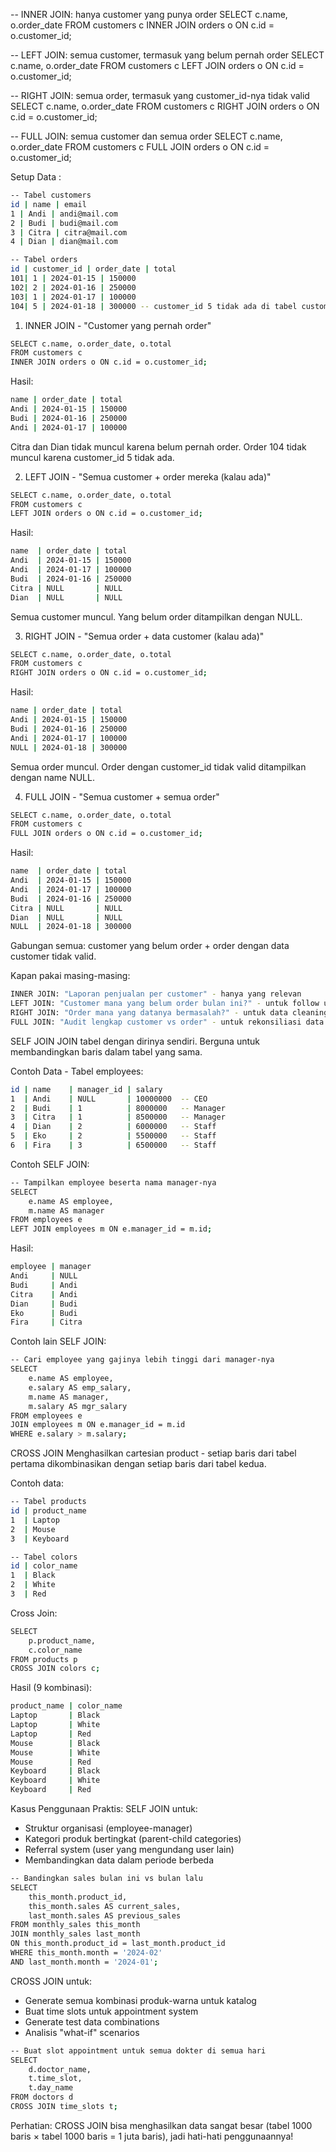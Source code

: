 -- INNER JOIN: hanya customer yang punya order
SELECT c.name, o.order_date
FROM customers c INNER JOIN orders o ON c.id = o.customer_id;

-- LEFT JOIN: semua customer, termasuk yang belum pernah order
SELECT c.name, o.order_date
FROM customers c LEFT JOIN orders o ON c.id = o.customer_id;

-- RIGHT JOIN: semua order, termasuk yang customer_id-nya tidak valid
SELECT c.name, o.order_date
FROM customers c RIGHT JOIN orders o ON c.id = o.customer_id;

-- FULL JOIN: semua customer dan semua order
SELECT c.name, o.order_date
FROM customers c FULL JOIN orders o ON c.id = o.customer_id;

Setup Data :

```bash
-- Tabel customers
id | name | email
1 | Andi | andi@mail.com
2 | Budi | budi@mail.com
3 | Citra | citra@mail.com
4 | Dian | dian@mail.com

-- Tabel orders
id | customer_id | order_date | total
101| 1 | 2024-01-15 | 150000
102| 2 | 2024-01-16 | 250000
103| 1 | 2024-01-17 | 100000
104| 5 | 2024-01-18 | 300000 -- customer_id 5 tidak ada di tabel customers
```

1. INNER JOIN - "Customer yang pernah order"

```bash
SELECT c.name, o.order_date, o.total
FROM customers c
INNER JOIN orders o ON c.id = o.customer_id;
```

Hasil:

```bash
name | order_date | total
Andi | 2024-01-15 | 150000
Budi | 2024-01-16 | 250000
Andi | 2024-01-17 | 100000
```

Citra dan Dian tidak muncul karena belum pernah order. Order 104 tidak muncul karena customer_id 5 tidak ada.

2. LEFT JOIN - "Semua customer + order mereka (kalau ada)"

```bash
SELECT c.name, o.order_date, o.total
FROM customers c
LEFT JOIN orders o ON c.id = o.customer_id;
```

Hasil:

```bash
name  | order_date | total
Andi  | 2024-01-15 | 150000
Andi  | 2024-01-17 | 100000
Budi  | 2024-01-16 | 250000
Citra | NULL       | NULL
Dian  | NULL       | NULL
```

Semua customer muncul. Yang belum order ditampilkan dengan NULL.

3. RIGHT JOIN - "Semua order + data customer (kalau ada)"

```bash
SELECT c.name, o.order_date, o.total
FROM customers c
RIGHT JOIN orders o ON c.id = o.customer_id;
```

Hasil:

```bash
name | order_date | total
Andi | 2024-01-15 | 150000
Budi | 2024-01-16 | 250000
Andi | 2024-01-17 | 100000
NULL | 2024-01-18 | 300000
```

Semua order muncul. Order dengan customer_id tidak valid ditampilkan dengan name NULL.

4. FULL JOIN - "Semua customer + semua order"

```bash
SELECT c.name, o.order_date, o.total
FROM customers c
FULL JOIN orders o ON c.id = o.customer_id;
```

Hasil:

```bash
name  | order_date | total
Andi  | 2024-01-15 | 150000
Andi  | 2024-01-17 | 100000
Budi  | 2024-01-16 | 250000
Citra | NULL       | NULL
Dian  | NULL       | NULL
NULL  | 2024-01-18 | 300000
```

Gabungan semua: customer yang belum order + order dengan data customer tidak valid.

Kapan pakai masing-masing:

```bash
INNER JOIN: "Laporan penjualan per customer" - hanya yang relevan
LEFT JOIN: "Customer mana yang belum order bulan ini?" - untuk follow up marketing
RIGHT JOIN: "Order mana yang datanya bermasalah?" - untuk data cleaning
FULL JOIN: "Audit lengkap customer vs order" - untuk rekonsiliasi data
```

SELF JOIN
JOIN tabel dengan dirinya sendiri. Berguna untuk membandingkan baris dalam tabel yang sama.

Contoh Data - Tabel employees:

```bash
id | name    | manager_id | salary
1  | Andi    | NULL       | 10000000  -- CEO
2  | Budi    | 1          | 8000000   -- Manager
3  | Citra   | 1          | 8500000   -- Manager
4  | Dian    | 2          | 6000000   -- Staff
5  | Eko     | 2          | 5500000   -- Staff
6  | Fira    | 3          | 6500000   -- Staff
```

Contoh SELF JOIN:

```bash
-- Tampilkan employee beserta nama manager-nya
SELECT
    e.name AS employee,
    m.name AS manager
FROM employees e
LEFT JOIN employees m ON e.manager_id = m.id;
```

Hasil:

```bash
employee | manager
Andi     | NULL
Budi     | Andi
Citra    | Andi
Dian     | Budi
Eko      | Budi
Fira     | Citra
```

Contoh lain SELF JOIN:

```bash
-- Cari employee yang gajinya lebih tinggi dari manager-nya
SELECT
    e.name AS employee,
    e.salary AS emp_salary,
    m.name AS manager,
    m.salary AS mgr_salary
FROM employees e
JOIN employees m ON e.manager_id = m.id
WHERE e.salary > m.salary;
```

CROSS JOIN
Menghasilkan cartesian product - setiap baris dari tabel pertama dikombinasikan dengan setiap baris dari tabel kedua.

Contoh data:

```bash
-- Tabel products
id | product_name
1  | Laptop
2  | Mouse
3  | Keyboard

-- Tabel colors
id | color_name
1  | Black
2  | White
3  | Red
```

Cross Join:

```bash
SELECT
    p.product_name,
    c.color_name
FROM products p
CROSS JOIN colors c;
```

Hasil (9 kombinasi):

```bash
product_name | color_name
Laptop       | Black
Laptop       | White
Laptop       | Red
Mouse        | Black
Mouse        | White
Mouse        | Red
Keyboard     | Black
Keyboard     | White
Keyboard     | Red
```

Kasus Penggunaan Praktis:
SELF JOIN untuk:

- Struktur organisasi (employee-manager)
- Kategori produk bertingkat (parent-child categories)
- Referral system (user yang mengundang user lain)
- Membandingkan data dalam periode berbeda

```bash
-- Bandingkan sales bulan ini vs bulan lalu
SELECT
    this_month.product_id,
    this_month.sales AS current_sales,
    last_month.sales AS previous_sales
FROM monthly_sales this_month
JOIN monthly_sales last_month
ON this_month.product_id = last_month.product_id
WHERE this_month.month = '2024-02'
AND last_month.month = '2024-01';
```

CROSS JOIN untuk:

- Generate semua kombinasi produk-warna untuk katalog
- Buat time slots untuk appointment system
- Generate test data combinations
- Analisis "what-if" scenarios

```bash
-- Buat slot appointment untuk semua dokter di semua hari
SELECT
    d.doctor_name,
    t.time_slot,
    t.day_name
FROM doctors d
CROSS JOIN time_slots t;
```

Perhatian: CROSS JOIN bisa menghasilkan data sangat besar (tabel 1000 baris × tabel 1000 baris = 1 juta baris), jadi hati-hati penggunaannya!
